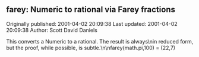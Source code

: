 ## farey: Numeric to rational via Farey fractions

Originally published: 2001-04-02 20:09:38
Last updated: 2001-04-02 20:09:38
Author: Scott David Daniels

This converts a Numeric to a rational.  The result is always\nin reduced form, but the proof, while possible, is subtle.\n\nfarey(math.pi,100) = (22,7)
